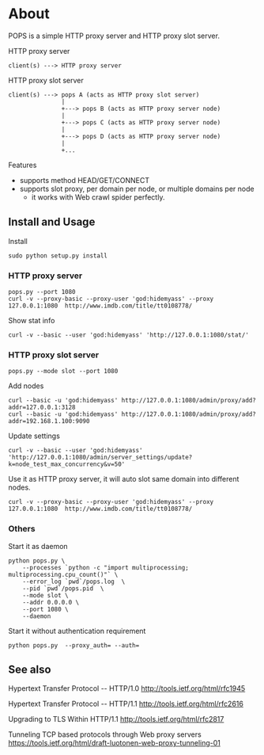 # About

POPS is a simple HTTP proxy server and HTTP proxy slot server.


HTTP proxy server

    client(s) ---> HTTP proxy server


HTTP proxy slot server

    client(s) ---> pops A (acts as HTTP proxy slot server)
                   |
                   +---> pops B (acts as HTTP proxy server node)
                   |
                   +---> pops C (acts as HTTP proxy server node)
                   |
                   +---> pops D (acts as HTTP proxy server node)
                   |
                   +...

Features

 - supports method HEAD/GET/CONNECT
 - supports slot proxy, per domain per node, or multiple domains per node
    - it works with Web crawl spider perfectly.


## Install and Usage

Install

    sudo python setup.py install


### HTTP proxy server

    pops.py --port 1080
    curl -v --proxy-basic --proxy-user 'god:hidemyass' --proxy 127.0.0.1:1080  http://www.imdb.com/title/tt0108778/

Show stat info

    curl -v --basic --user 'god:hidemyass' 'http://127.0.0.1:1080/stat/'


### HTTP proxy slot server

    pops.py --mode slot --port 1080


Add nodes

    curl --basic -u 'god:hidemyass' http://127.0.0.1:1080/admin/proxy/add?addr=127.0.0.1:3128
    curl --basic -u 'god:hidemyass' http://127.0.0.1:1080/admin/proxy/add?addr=192.168.1.100:9090


Update settings

    curl -v --basic --user 'god:hidemyass' 'http://127.0.0.1:1080/admin/server_settings/update?k=node_test_max_concurrency&v=50'


Use it as HTTP proxy server, it will auto slot same domain into different nodes.

    curl -v --proxy-basic --proxy-user 'god:hidemyass' --proxy 127.0.0.1:1080  http://www.imdb.com/title/tt0108778/


### Others

Start it as daemon

    python pops.py \
        --processes `python -c "import multiprocessing; multiprocessing.cpu_count()"` \
        --error_log `pwd`/pops.log  \
        --pid `pwd`/pops.pid  \
        --mode slot \
        --addr 0.0.0.0 \
        --port 1080 \
        --daemon


Start it without authentication requirement

    python pops.py  --proxy_auth= --auth=


## See also

Hypertext Transfer Protocol -- HTTP/1.0
http://tools.ietf.org/html/rfc1945

Hypertext Transfer Protocol -- HTTP/1.1
http://tools.ietf.org/html/rfc2616

Upgrading to TLS Within HTTP/1.1
http://tools.ietf.org/html/rfc2817

Tunneling TCP based protocols through Web proxy servers
https://tools.ietf.org/html/draft-luotonen-web-proxy-tunneling-01
